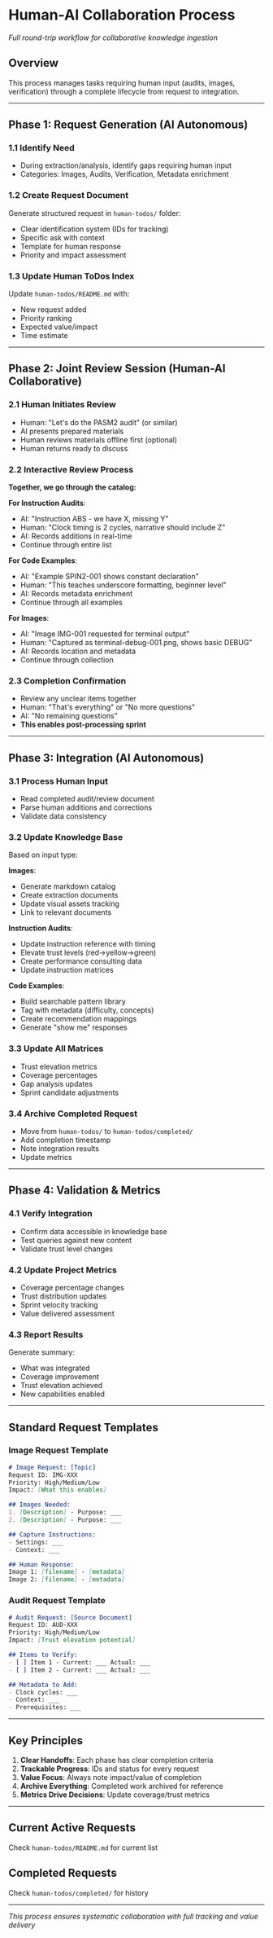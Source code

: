 # Human-AI Collaboration Process
*Full round-trip workflow for collaborative knowledge ingestion*

## Overview
This process manages tasks requiring human input (audits, images, verification) through a complete lifecycle from request to integration.

---

## Phase 1: Request Generation (AI Autonomous)

### 1.1 Identify Need
- During extraction/analysis, identify gaps requiring human input
- Categories: Images, Audits, Verification, Metadata enrichment

### 1.2 Create Request Document
Generate structured request in `human-todos/` folder:
- Clear identification system (IDs for tracking)
- Specific ask with context
- Template for human response
- Priority and impact assessment

### 1.3 Update Human ToDos Index
Update `human-todos/README.md` with:
- New request added
- Priority ranking
- Expected value/impact
- Time estimate

---

## Phase 2: Joint Review Session (Human-AI Collaborative)

### 2.1 Human Initiates Review
- Human: "Let's do the PASM2 audit" (or similar)
- AI presents prepared materials
- Human reviews materials offline first (optional)
- Human returns ready to discuss

### 2.2 Interactive Review Process
**Together, we go through the catalog:**

**For Instruction Audits**:
- AI: "Instruction ABS - we have X, missing Y"
- Human: "Clock timing is 2 cycles, narrative should include Z"
- AI: Records additions in real-time
- Continue through entire list

**For Code Examples**:
- AI: "Example SPIN2-001 shows constant declaration"
- Human: "This teaches underscore formatting, beginner level"
- AI: Records metadata enrichment
- Continue through all examples

**For Images**:
- AI: "Image IMG-001 requested for terminal output"
- Human: "Captured as terminal-debug-001.png, shows basic DEBUG"
- AI: Records location and metadata
- Continue through collection

### 2.3 Completion Confirmation
- Review any unclear items together
- Human: "That's everything" or "No more questions"
- AI: "No remaining questions"
- **This enables post-processing sprint**

---

## Phase 3: Integration (AI Autonomous)

### 3.1 Process Human Input
- Read completed audit/review document
- Parse human additions and corrections
- Validate data consistency

### 3.2 Update Knowledge Base
Based on input type:

**Images**:
- Generate markdown catalog
- Create extraction documents
- Update visual assets tracking
- Link to relevant documents

**Instruction Audits**:
- Update instruction reference with timing
- Elevate trust levels (red→yellow→green)
- Create performance consulting data
- Update instruction matrices

**Code Examples**:
- Build searchable pattern library
- Tag with metadata (difficulty, concepts)
- Create recommendation mappings
- Generate "show me" responses

### 3.3 Update All Matrices
- Trust elevation metrics
- Coverage percentages
- Gap analysis updates
- Sprint candidate adjustments

### 3.4 Archive Completed Request
- Move from `human-todos/` to `human-todos/completed/`
- Add completion timestamp
- Note integration results
- Update metrics

---

## Phase 4: Validation & Metrics

### 4.1 Verify Integration
- Confirm data accessible in knowledge base
- Test queries against new content
- Validate trust level changes

### 4.2 Update Project Metrics
- Coverage percentage changes
- Trust distribution updates
- Sprint velocity tracking
- Value delivered assessment

### 4.3 Report Results
Generate summary:
- What was integrated
- Coverage improvement
- Trust elevation achieved
- New capabilities enabled

---

## Standard Request Templates

### Image Request Template
```markdown
# Image Request: [Topic]
Request ID: IMG-XXX
Priority: High/Medium/Low
Impact: [What this enables]

## Images Needed:
1. [Description] - Purpose: ___
2. [Description] - Purpose: ___

## Capture Instructions:
- Settings: ___
- Context: ___

## Human Response:
Image 1: [filename] - [metadata]
Image 2: [filename] - [metadata]
```

### Audit Request Template
```markdown
# Audit Request: [Source Document]
Request ID: AUD-XXX
Priority: High/Medium/Low
Impact: [Trust elevation potential]

## Items to Verify:
- [ ] Item 1 - Current: ___ Actual: ___
- [ ] Item 2 - Current: ___ Actual: ___

## Metadata to Add:
- Clock cycles: ___
- Context: ___
- Prerequisites: ___
```

---

## Key Principles

1. **Clear Handoffs**: Each phase has clear completion criteria
2. **Trackable Progress**: IDs and status for every request
3. **Value Focus**: Always note impact/value of completion
4. **Archive Everything**: Completed work archived for reference
5. **Metrics Drive Decisions**: Update coverage/trust metrics

---

## Current Active Requests

Check `human-todos/README.md` for current list

## Completed Requests

Check `human-todos/completed/` for history

---

*This process ensures systematic collaboration with full tracking and value delivery*